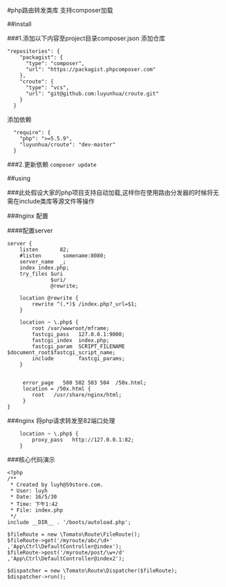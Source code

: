 #php路由转发类库 支持composer加载

##install

###1.添加以下内容至project目录composer.json
添加仓库

```
"repositories": {
    "packagist": {
      "type": "composer",
      "url": "https://packagist.phpcomposer.com"
    },
    "croute": {
      "type": "vcs",
      "url": "git@github.com:luyunhua/croute.git"
    }
  }
```

添加依赖

```
  "require": {
    "php": ">=5.5.9",
    "luyunhua/croute": "dev-master"
  }

```

###2.更新依赖
`composer update`

##using

###此处假设大家的php项目支持自动加载,这样你在使用路由分发器的时候将无需在include类库等源文件等操作


###nginx 配置

####配置server

```
server {
    listen       82;
    #listen       somename:8080;
    server_name  _;
    index index.php;
    try_files $uri
              $uri/
              @rewrite;

    location @rewrite {
        rewrite ^(.*)$ /index.php?_url=$1;
    }

    location ~ \.php$ {
        root /var/wwwroot/mframe;
        fastcgi_pass   127.0.0.1:9000;
        fastcgi_index  index.php;
        fastcgi_param  SCRIPT_FILENAME  $document_root$fastcgi_script_name;
        include        fastcgi_params;
    }


     error_page   500 502 503 504  /50x.html;
     location = /50x.html {
        root   /usr/share/nginx/html;
     }
}
```

###nginx 将php请求转发至82端口处理

```
    location ~ \.php$ {
        proxy_pass   http://127.0.0.1:82;
    }
```

###核心代码演示

```
<?php
/**
 * Created by luyh@59store.com.
 * User: luyh
 * Date: 16/5/30
 * Time: 下午1:42
 * File: index.php
 */
include __DIR__ . '/boots/autoload.php';

$fileRoute = new \Tomato\Route\FileRoute();
$fileRoute->get('/myroute/abc/\d+' ,'App\Ctrl\DefaultController@index');
$fileRoute->post('/myroute/post/\w+/d' ,'App\Ctrl\DefaultController@index2');

$dispatcher = new \Tomato\Route\Dispatcher($fileRoute);
$dispatcher->run();

```






  
